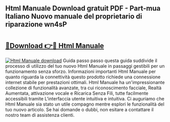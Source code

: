 ## Html Manuale Download gratuit PDF - Part-mua Italiano Nuovo manuale del proprietario di riparazione wn4sP

# <h2><a href="http://dfbaki.blite.top/?on=Html+Manuale">🔗Download 👉🔴 Html Manuale</a></h2>

[![Html Manuale download](https://i.imgur.com/lujVjoI.png)](http://dfbaki.blite.top/?on=Html+Manuale)
Guida passo passo questa guida suddivide il processo di utilizzo del tuo nuovo Html Manuale in passaggi gestibili per un funzionamento senza sforzo. Informazioni importanti Html Manuale per quanto riguarda la connettività questo prodotto richiede una connessione internet stabile per prestazioni ottimali. Html Manuale ha un'impressionante collezione di funzionalità avanzate, tra cui riconoscimento facciale, Realtà Aumentata, attivazione vocale e Ricarica Senza Fili, tutte facilmente accessibili tramite L'interfaccia utente intuitiva e intuitiva. Ci auguriamo che Html Manuale sia stato un utile compagno mentre esplori le funzionalità del tuo nuovo articolo. Se hai domande o dubbi, non esitare a contattare il nostro team di assistenza clienti.
